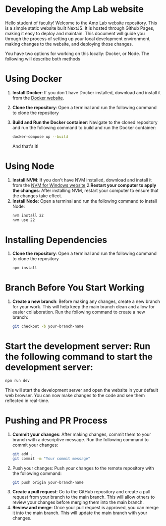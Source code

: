 # Developing the Amp Lab website

Hello student of faculty! Welcome to the Amp Lab website repository. This is a simple static website built NextJS. It is hosted through Github Pages, making it easy to deploy and maintain. This document will guide you through the process of setting up your local development environment, making changes to the website, and deploying those changes.

You have two options for working on this locally: Docker, or Node. The following will describe both methods

# Using Docker

1. **Install Docker**: If you don't have Docker installed, download and install it from the [Docker website](https://www.docker.com/get-started).
2. **Clone the repository**: Open a terminal and run the following command to clone the repository
3. **Build and Run the Docker container**: Navigate to the cloned repository and run the following command to build and run the Docker container:
   ```bash
   docker-compose up --build
   ```

   And that's it!

# Using Node

1. **Install NVM**: If you don't have NVM installed, download and install it from the [NVM for Windows website](https://github.com/coreybutler/nvm-windows)
2.**Restart your computer to apply the changes**: After installing NVM, restart your computer to ensure that the changes take effect.
2. **Install Node**: Open a terminal and run the following command to install Node:
   ```bash
   nvm install 22
   nvm use 22
   ```

# Installing Dependencies
1. **Clone the repository**: Open a terminal and run the following command to clone the repository
   ```bash
   npm install
   ```

# Branch Before You Start Working
1. **Create a new branch**: Before making any changes, create a new branch for your work. This will help keep the main branch clean and allow for easier collaboration. Run the following command to create a new branch:
   ```bash
   git checkout -b your-branch-name
   ```

# Start the development server: Run the following command to start the development server:
   ```bash
   npm run dev
   ```

   This will start the development server and open the website in your default web browser. You can now make changes to the code and see them reflected in real-time.

# Pushing and PR Process
1. **Commit your changes**: After making changes, commit them to your branch with a descriptive message. Run the following command to commit your changes:
   ```bash
   git add .
   git commit -m "Your commit message"
   ```
2. Push your changes: Push your changes to the remote repository with the following command:
   ```bash
   git push origin your-branch-name
   ```
3. **Create a pull request**: Go to the GitHub repository and create a pull request from your branch to the main branch. This will allow others to review your changes before merging them into the main branch.
4. **Review and merge**: Once your pull request is approved, you can merge it into the main branch. This will update the main branch with your changes.